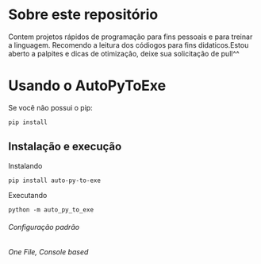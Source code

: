 # Sobre este repositório
Contem projetos rápidos de programação para fins pessoais e para treinar a linguagem.
Recomendo a leitura dos códiogos para fins didaticos.Estou aberto a palpites e dicas de otimização, deixe sua solicitação de pull^^

# Usando o AutoPyToExe

Se você não possui o pip:
```
pip install
```
## Instalação e execução
Instalando
```
pip install auto-py-to-exe
```
Executando
```
python -m auto_py_to_exe
```
###### Configuração padrão
_One File, Console based_
